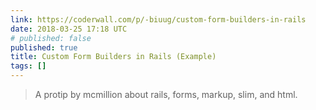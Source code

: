 ```yaml
---
link: https://coderwall.com/p/-biuug/custom-form-builders-in-rails
date: 2018-03-25 17:18 UTC
# published: false
published: true
title: Custom Form Builders in Rails (Example)
tags: []
---
```


<blockquote>A protip by mcmillion about rails, forms, markup, slim, and html.</blockquote>
